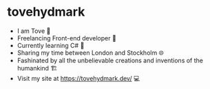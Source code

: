 # tovehydmark
- I am Tove 👷
- Freelancing Front-end developer 📝
- Currently learning C# :school_satchel:
- Sharing my time between London and Stockholm 🌐
- Fashinated by all the unbelievable creations and inventions of the humankind 🏗️
- Visit my site at https://tovehydmark.dev/ :computer: 
